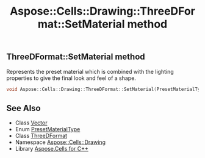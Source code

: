 ﻿---
title: Aspose::Cells::Drawing::ThreeDFormat::SetMaterial method
linktitle: SetMaterial
second_title: Aspose.Cells for C++ API Reference
description: 'Aspose::Cells::Drawing::ThreeDFormat::SetMaterial method. Represents the preset material which is combined with the lighting properties to give the final look and feel of a shape in C++.'
type: docs
weight: 1900
url: /cpp/aspose.cells.drawing/threedformat/setmaterial/
---
## ThreeDFormat::SetMaterial method


Represents the preset material which is combined with the lighting properties to give the final look and feel of a shape.

```cpp
void Aspose::Cells::Drawing::ThreeDFormat::SetMaterial(PresetMaterialType value)
```

## See Also

* Class [Vector](../../../aspose.cells/vector/)
* Enum [PresetMaterialType](../../presetmaterialtype/)
* Class [ThreeDFormat](../)
* Namespace [Aspose::Cells::Drawing](../../)
* Library [Aspose.Cells for C++](../../../)
